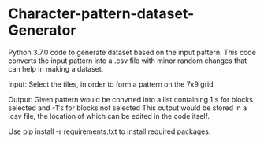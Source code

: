 # Character-pattern-dataset-Generator
Python 3.7.0 code to generate dataset based on the input pattern. 
This code converts the input pattern into a .csv file with minor random changes that can help in making a dataset.

Input: Select the tiles, in order to form a pattern on the 7x9 grid. 

Output: Given pattern would be convrted into a list containing 1's for blocks selected and -1's for blocks not selected
        This output would be stored in a .csv file, the location of which can be edited in the code itself.

Use pip install -r requirements.txt to install required packages.
